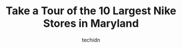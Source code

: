 ---
layout: ampstory
image: https://i0.wp.com/www.depkes.org/wp-content/uploads/2023/06/nike-0-in-maryland-1685968190.jpeg?resize=640,853
author: techidn
featured: false
description: Discover the impressive array of Nike options in Maryland, where you can find 10 of the largest Nike establishments in the area. From renowned classics to hidden gems, Maryland offers a dive
title: Take a Tour of the 10 Largest Nike Stores in Maryland
cover:
   title: Take a Tour of the 10 Largest Nike Stores in Maryland
   subtitle: Rickpate
   background: https://www.depkes.org/wp-content/uploads/2023/06/nike-0-in-maryland-1685968190.jpeg

pages: 
 - layout: thirds
   top: <h1>#1 Nike Factory Store</h1>
   bottom: "<p>There is a lot of product at this outlet. I usually go there to find a pair of sneakers. I am constantly replacing my sneakers because I have bad feet so, the outlet pric</p>"
   background: https://www.depkes.org/wp-content/uploads/2023/06/nike-1-in-maryland-1685968190.jpeg
   backgroundblur: true
 - layout: thirds
   top: <h1>#2 Nike Factory Store</h1>
   bottom: "<p>7000 Arundel Mills Cir Suite 372, Hanover, MD 21076, United States</p>"
   background: https://www.depkes.org/wp-content/uploads/2023/06/nike-2-in-maryland-1685968191.jpeg
   cta:
      link: https://www.depkes.org/blog/take-a-tour-of-the-10-largest-nike-stores-in-maryland/
      text: Take a Tour of the 10 Largest Nike Stores in Maryland
 - layout: thirds
   top: <h1>#3 Nike Clearance Store</h1>
   bottom: "<p>2700 Potomac Mills Cir Unit 511, Woodbridge, VA 22192, United States</p>"
   background: https://www.depkes.org/wp-content/uploads/2023/06/nike-3-in-maryland-1685968191.jpeg
   cta:
      link: https://www.depkes.org/blog/take-a-tour-of-the-10-largest-nike-stores-in-maryland/
      text: Take a Tour of the 10 Largest Nike Stores in Maryland
 - layout: thirds
   top: <h1>#4 Nike Factory Store</h1>
   bottom: "<p>199 Outlet Center Dr, Queenstown, MD 21658, United States</p>"
   background: https://images.unsplash.com/photo-1484589065579-248aad0d8b13?ixlib=rb-4.0.3&ixid=MnwxMjA3fDB8MHxwaG90by1wYWdlfHx8fGVufDB8fHx8&auto=format&fit=crop&w=640&h=853&q=80
   cta:
      link: https://www.depkes.org/blog/take-a-tour-of-the-10-largest-nike-stores-in-maryland/
      text: Take a Tour of the 10 Largest Nike Stores in Maryland
 - layout: thirds
   top: <h1>#5 Nike Clearance Store - White Marsh</h1>
   bottom: "<p>8115A Honeygo Blvd, Baltimore, MD 21236, United States</p>"
   background: https://images.unsplash.com/photo-1510906594845-bc082582c8cc?ixlib=rb-4.0.3&ixid=MnwxMjA3fDB8MHxwaG90by1wYWdlfHx8fGVufDB8fHx8&auto=format&fit=crop&w=640&h=853&q=80
   cta:
      link: https://www.depkes.org/blog/take-a-tour-of-the-10-largest-nike-stores-in-maryland/
      text: Take a Tour of the 10 Largest Nike Stores in Maryland
 - layout: thirds
   top: <h1>#6 Nike Unite - H Street</h1>
   bottom: "<p>700 H St NE, Washington, DC 20002, United States</p>"
   background: https://images.unsplash.com/photo-1564951434112-64d74cc2a2d7?ixlib=rb-4.0.3&ixid=MnwxMjA3fDB8MHxwaG90by1wYWdlfHx8fGVufDB8fHx8&auto=format&fit=crop&w=640&h=853&q=80
   cta:
      link: https://www.depkes.org/blog/take-a-tour-of-the-10-largest-nike-stores-in-maryland/
      text: Take a Tour of the 10 Largest Nike Stores in Maryland
 - layout: thirds
   top: <h1>#7 Nike Unite - Silver Spring</h1>
   bottom: "<p>910 Ellsworth Dr, Silver Spring, MD 20910, United States</p>"
   background: https://images.unsplash.com/photo-1496096265110-f83ad7f96608?ixlib=rb-4.0.3&ixid=MnwxMjA3fDB8MHxwaG90by1wYWdlfHx8fGVufDB8fHx8&auto=format&fit=crop&w=640&h=853&q=80
   cta:
      link: https://www.depkes.org/blog/take-a-tour-of-the-10-largest-nike-stores-in-maryland/
      text: Take a Tour of the 10 Largest Nike Stores in Maryland
 - layout: thirds
   middle: Continue reading...
   background: https://images.unsplash.com/photo-1549241520-425e3dfc01cb?ixlib=rb-4.0.3&ixid=MnwxMjA3fDB8MHxwaG90by1wYWdlfHx8fGVufDB8fHx8&auto=format&fit=crop&w=640&h=853&q=80
   cta:
      link: https://www.depkes.org/blog/take-a-tour-of-the-10-largest-nike-stores-in-maryland/
      text: Take a Tour of the 10 Largest Nike Stores in Maryland
      
---